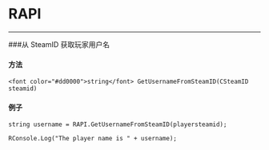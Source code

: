 # RAPI


---

<!-- tabs:start -->
###从 SteamID 获取玩家用户名
#### **方法**

    <font color="#dd0000">string</font> GetUsernameFromSteamID(CSteamID steamid)



#### **例子**

    string username = RAPI.GetUsernameFromSteamID(playersteamid);

    RConsole.Log("The player name is " + username);


<!-- tabs:end -->